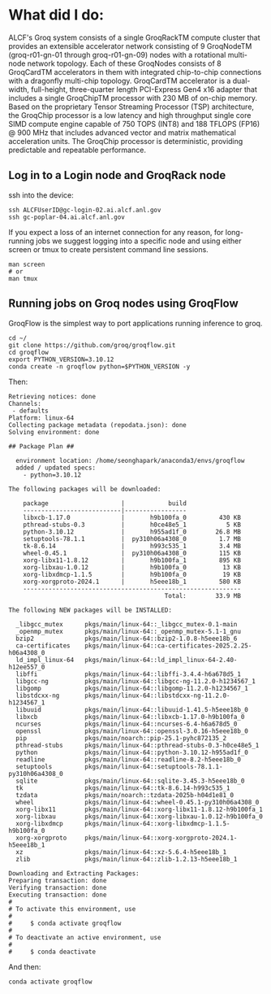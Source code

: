 # What did I do:
ALCF's Groq system consists of a single GroqRackTM compute cluster that provides an extensible accelerator network consisting of 9 GroqNodeTM (groq-r01-gn-01 through groq-r01-gn-09) nodes with a rotational multi-node network topology. Each of these GroqNodes consists of 8 GroqCardTM accelerators in them with integrated chip-to-chip connections with a dragonfly multi-chip topology.
GroqCardTM accelerator is a dual-width, full-height, three-quarter length PCI-Express Gen4 x16 adapter that includes a single GroqChipTM processor with 230 MB of on-chip memory. Based on the proprietary Tensor Streaming Processor (TSP) architecture, the GroqChip processor is a low latency and high throughput single core SIMD compute engine capable of 750 TOPS (INT8) and 188 TFLOPS (FP16) @ 900 MHz that includes advanced vector and matrix mathematical acceleration units. The GroqChip processor is deterministic, providing predictable and repeatable performance.

## Log in to a Login node and GroqRack node
ssh into the device:
```
ssh ALCFUserID@gc-login-02.ai.alcf.anl.gov
ssh gc-poplar-04.ai.alcf.anl.gov
```

If you expect a loss of an internet connection for any reason, for long-running jobs we suggest logging into a specific node and using either screen or tmux to create persistent command line sessions.
```
man screen
# or
man tmux
```

## Running jobs on Groq nodes using GroqFlow
GroqFlow is the simplest way to port applications running inference to groq.
```
cd ~/
git clone https://github.com/groq/groqflow.git
cd groqflow
export PYTHON_VERSION=3.10.12
conda create -n groqflow python=$PYTHON_VERSION -y
```
Then:
```
Retrieving notices: done
Channels:
 - defaults
Platform: linux-64
Collecting package metadata (repodata.json): done
Solving environment: done

## Package Plan ##

  environment location: /home/seonghapark/anaconda3/envs/groqflow
  added / updated specs:
    - python=3.10.12

The following packages will be downloaded:

    package                    |            build
    ---------------------------|-----------------
    libxcb-1.17.0              |       h9b100fa_0         430 KB
    pthread-stubs-0.3          |       h0ce48e5_1           5 KB
    python-3.10.12             |       h955ad1f_0        26.8 MB
    setuptools-78.1.1          |  py310h06a4308_0         1.7 MB
    tk-8.6.14                  |       h993c535_1         3.4 MB
    wheel-0.45.1               |  py310h06a4308_0         115 KB
    xorg-libx11-1.8.12         |       h9b100fa_1         895 KB
    xorg-libxau-1.0.12         |       h9b100fa_0          13 KB
    xorg-libxdmcp-1.1.5        |       h9b100fa_0          19 KB
    xorg-xorgproto-2024.1      |       h5eee18b_1         580 KB
    ------------------------------------------------------------
                                           Total:        33.9 MB

The following NEW packages will be INSTALLED:

  _libgcc_mutex      pkgs/main/linux-64::_libgcc_mutex-0.1-main 
  _openmp_mutex      pkgs/main/linux-64::_openmp_mutex-5.1-1_gnu 
  bzip2              pkgs/main/linux-64::bzip2-1.0.8-h5eee18b_6 
  ca-certificates    pkgs/main/linux-64::ca-certificates-2025.2.25-h06a4308_0 
  ld_impl_linux-64   pkgs/main/linux-64::ld_impl_linux-64-2.40-h12ee557_0 
  libffi             pkgs/main/linux-64::libffi-3.4.4-h6a678d5_1 
  libgcc-ng          pkgs/main/linux-64::libgcc-ng-11.2.0-h1234567_1 
  libgomp            pkgs/main/linux-64::libgomp-11.2.0-h1234567_1 
  libstdcxx-ng       pkgs/main/linux-64::libstdcxx-ng-11.2.0-h1234567_1 
  libuuid            pkgs/main/linux-64::libuuid-1.41.5-h5eee18b_0 
  libxcb             pkgs/main/linux-64::libxcb-1.17.0-h9b100fa_0 
  ncurses            pkgs/main/linux-64::ncurses-6.4-h6a678d5_0 
  openssl            pkgs/main/linux-64::openssl-3.0.16-h5eee18b_0 
  pip                pkgs/main/noarch::pip-25.1-pyhc872135_2 
  pthread-stubs      pkgs/main/linux-64::pthread-stubs-0.3-h0ce48e5_1 
  python             pkgs/main/linux-64::python-3.10.12-h955ad1f_0 
  readline           pkgs/main/linux-64::readline-8.2-h5eee18b_0 
  setuptools         pkgs/main/linux-64::setuptools-78.1.1-py310h06a4308_0 
  sqlite             pkgs/main/linux-64::sqlite-3.45.3-h5eee18b_0 
  tk                 pkgs/main/linux-64::tk-8.6.14-h993c535_1 
  tzdata             pkgs/main/noarch::tzdata-2025b-h04d1e81_0 
  wheel              pkgs/main/linux-64::wheel-0.45.1-py310h06a4308_0 
  xorg-libx11        pkgs/main/linux-64::xorg-libx11-1.8.12-h9b100fa_1 
  xorg-libxau        pkgs/main/linux-64::xorg-libxau-1.0.12-h9b100fa_0 
  xorg-libxdmcp      pkgs/main/linux-64::xorg-libxdmcp-1.1.5-h9b100fa_0 
  xorg-xorgproto     pkgs/main/linux-64::xorg-xorgproto-2024.1-h5eee18b_1 
  xz                 pkgs/main/linux-64::xz-5.6.4-h5eee18b_1 
  zlib               pkgs/main/linux-64::zlib-1.2.13-h5eee18b_1 

Downloading and Extracting Packages:                                                                                                                                                                                                          
Preparing transaction: done
Verifying transaction: done
Executing transaction: done
#      
# To activate this environment, use
#      
#     $ conda activate groqflow
#      
# To deactivate an active environment, use
#
#     $ conda deactivate
```

And then:
```
conda activate groqflow
```


